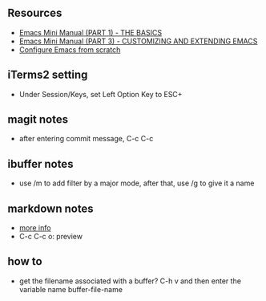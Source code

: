 ## Resources
- [Emacs Mini Manual (PART 1) - THE BASICS](https://tuhdo.github.io/emacs-tutor.html)
- [Emacs Mini Manual (PART 3) - CUSTOMIZING AND EXTENDING EMACS](https://tuhdo.github.io/emacs-tutor3.html)
- [Configure Emacs from scratch](https://medium.com/@suvratapte/configuring-emacs-from-scratch-packages-220bbc5e55b7)

## iTerms2 setting
- Under Session/Keys, set Left Option Key to ESC+

## magit notes
- after entering commit message, C-c C-c

## ibuffer notes
- use /m to add filter by a major mode, after that, use /g to give it a name

## markdown notes
- [more info](https://leanpub.com/markdown-mode/)
- C-c C-c o: preview

## how to
- get the filename associated with a buffer? C-h v and then enter the variable name buffer-file-name
